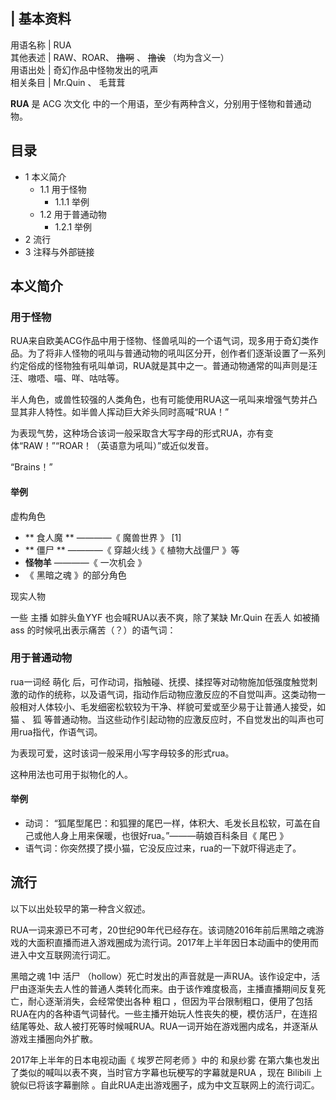 |  **基本资料**  
---  
用语名称  |  RUA   
其他表述  |  RAW、ROAR、 ~~撸啊~~ 、 ~~撸诶~~ （均为含义一）   
用语出处  |  奇幻作品中怪物发出的吼声   
相关条目  |  Mr.Quin  、  毛茸茸   
  
**RUA** 是  ACG  次文化  中的一个用语，至少有两种含义，分别用于怪物和普通动物。

##  目录

  * 1  本义简介 
    * 1.1  用于怪物 
      * 1.1.1  举例 
    * 1.2  用于普通动物 
      * 1.2.1  举例 
  * 2  流行 
  * 3  注释与外部链接 

##  本义简介

###  用于怪物

RUA来自欧美ACG作品中用于怪物、怪兽吼叫的一个语气词，现多用于奇幻类作品。为了将非人怪物的吼叫与普通动物的吼叫区分开，创作者们逐渐设置了一系列约定俗成的怪物独有吼叫单词，RUA就是其中之一。普通动物通常的叫声则是汪汪、嗷唔、喵、咩、咕咕等。

半人角色，或兽性较强的人类角色，也有可能使用RUA这一吼叫来增强气势并凸显其非人特性。如半兽人挥动巨大斧头同时高喊“RUA！”

为表现气势，这种场合该词一般采取含大写字母的形式RUA，亦有变体“RAW！”“ROAR！（英语意为吼叫）”或近似发音。

“Brains！”

####  举例

虚构角色

  * ** 食人魔  ** ————《  魔兽世界  》  [1] 
  * ** 僵尸  ** ————《  穿越火线  》《  植物大战僵尸  》等 
  * **怪物羊** ————《  一次机会  》 
  * 《  黑暗之魂  》的部分角色 

现实人物

一些  主播  如胖头鱼YYF  也会喊RUA以表不爽，除了某缺  Mr.Quin  在丢人  如被捅ass  的时候吼出表示痛苦（？）的语气词：

###  用于普通动物

rua一词经  萌化
后，可作动词，指触碰、抚摸、揉捏等对动物施加低强度触觉刺激的动作的统称，以及语气词，指动作后动物应激反应的不自觉叫声。这类动物一般相对人体较小、毛发细密松软较为干净、样貌可爱或至少易于让普通人接受，如
猫  、  狐  等普通动物。当这些动作引起动物的应激反应时，不自觉发出的叫声也可用rua指代，作语气词。

为表现可爱，这时该词一般采用小写字母较多的形式rua。

这种用法也可用于拟物化的人。

####  举例

  * 动词： “狐尾型尾巴：和狐狸的尾巴一样，体积大、毛发长且松软，可盖在自己或他人身上用来保暖，也很好rua。”———萌娘百科条目《  尾巴  》 
  * 语气词：你突然摸了摸小猫，它没反应过来，rua的一下就吓得逃走了。 

##  流行

以下以出处较早的第一种含义叙述。

RUA一词来源已不可考，20世纪90年代已经存在。该词随2016年前后黑暗之魂游戏的大面积直播而进入游戏圈成为流行词。2017年上半年因日本动画中的使用而进入中文互联网流行词汇。

黑暗之魂  1中  活尸
（hollow）死亡时发出的声音就是一声RUA。该作设定中，活尸由逐渐失去人性的普通人类转化而来。由于该作难度极高，主播直播期间反复死亡，耐心逐渐消失，会经常使出各种
粗口
，但因为平台限制粗口，便用了包括RUA在内的各种语气词替代。一些主播开始玩人性丧失的梗，模仿活尸，在连招结尾等处、敌人被打死等时候喊RUA。RUA一词开始在游戏圈内成名，并逐渐从游戏主播圈向外扩散。

2017年上半年的日本电视动画《  埃罗芒阿老师  》中的  和泉纱雾  在第六集也发出了类似的喊叫以表不爽，当时官方字幕也玩梗写的字幕就是RUA  ，现在
Bilibili  上貌似已将该字幕删除  。自此RUA走出游戏圈子，成为中文互联网上的流行词汇。